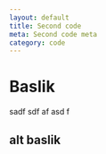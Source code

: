 ```yaml
---
layout: default
title: Second code
meta: Second code meta
category: code
---
```


# Baslik

sadf
sdf
af
asd
f
## alt baslik
